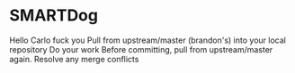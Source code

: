 # SMARTDog
Hello Carlo fuck you
Pull from upstream/master (brandon's) into your local repository
Do your work
Before committing, pull from upstream/master again.
Resolve any merge conflicts

